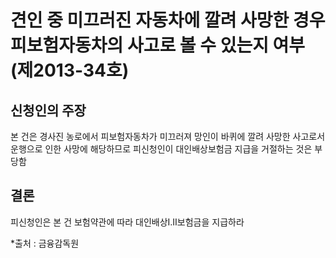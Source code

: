 # 견인 중 미끄러진 자동차에 깔려 사망한 경우 피보험자동차의 사고로 볼 수 있는지 여부(제2013-34호)

## 신청인의 주장

본 건은 경사진 농로에서 피보험자동차가 미끄러져 망인이 바퀴에 깔려 사망한 사고로서 운행으로 인한 사망에 해당하므로 피신청인이 대인배상보험금 지급을 거절하는 것은 부당함

## 결론

피신청인은 본 건 보험약관에 따라 대인배상Ⅰ․Ⅱ보험금을 지급하라

*출처 : 금융감독원
